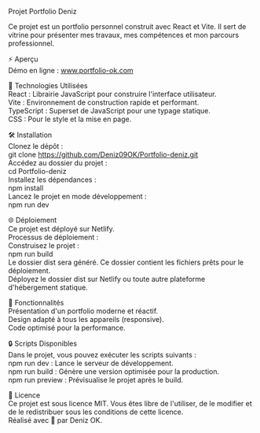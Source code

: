 Projet Portfolio Deniz                                                        

Ce projet est un portfolio personnel construit avec React et Vite. Il sert de vitrine pour présenter mes travaux, mes compétences et mon parcours professionnel.

⚡ Aperçu                                                           
Démo en ligne : www.portfolio-ok.com

🔧 Technologies Utilisées                                           
React : Librairie JavaScript pour construire l'interface utilisateur.                                   
Vite : Environnement de construction rapide et performant.                                   
TypeScript : Superset de JavaScript pour une typage statique.                                 
CSS : Pour le style et la mise en page.                               

🛠 Installation                                                  
Clonez le dépôt :                                                        
git clone https://github.com/Deniz09OK/Portfolio-deniz.git                                     
Accédez au dossier du projet :                                  
cd Portfolio-deniz                                            
Installez les dépendances :                                    
npm install                                                  
Lancez le projet en mode développement :                                      
npm run dev                                                             

🌐 Déploiement                                                              
Ce projet est déployé sur Netlify.                                                      
Processus de déploiement :                                                          
Construisez le projet :                                                       
npm run build                                                                     
Le dossier dist sera généré. Ce dossier contient les fichiers prêts pour le déploiement.                                          
Déployez le dossier dist sur Netlify ou toute autre plateforme d'hébergement statique.                                                          

🎨 Fonctionnalités                                                      
Présentation d'un portfolio moderne et réactif.                                                                 
Design adapté à tous les appareils (responsive).                                                
Code optimisé pour la performance.                                                   

🔒 Scripts Disponibles                                                              
Dans le projet, vous pouvez exécuter les scripts suivants :                                 
npm run dev : Lance le serveur de développement.                                              
npm run build : Génère une version optimisée pour la production.                                       
npm run preview : Prévisualise le projet après le build.                                                   

📢 Licence                                                                                                 
Ce projet est sous licence MIT. Vous êtes libre de l'utiliser, de le modifier et de le redistribuer sous les conditions de cette licence.                                             
Réalisé avec 💖 par Deniz OK.                                                                       
